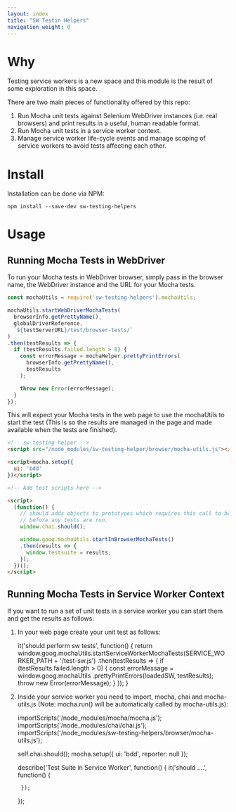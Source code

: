```yaml
---
layout: index
title: "SW Testin Helpers"
navigation_weight: 0
---
```


# Why

Testing service workers is a new space and this module is the result of some
exploration in this space.

There are two main pieces of functionality offered by this repo:

1. Run Mocha unit tests against Selenium WebDriver instances
(i.e. real browsers) and print results in a useful, human readable format.
1. Run Mocha unit tests in a service worker context.
1. Manage service worker life-cycle events and manage scoping of service
workers to avoid tests affecting each other.

# Install

Installation can be done via NPM:

    npm install --save-dev sw-testing-helpers

# Usage

## Running Mocha Tests in WebDriver

To run your Mocha tests in WebDriver browser, simply pass in the browser name,
the WebDriver instance and the URL for your Mocha tests.

```javascript
const mochaUtils = require('sw-testing-helpers').mochaUtils;

mochaUtils.startWebDriverMochaTests(
  browserInfo.getPrettyName(),
  globalDriverReference,
  `${testServerURL}/test/browser-tests/`
)
.then(testResults => {
  if (testResults.failed.length > 0) {
    const errorMessage = mochaHelper.prettyPrintErrors(
      browserInfo.getPrettyName(),
      testResults
    );

    throw new Error(errorMessage);
  }
});
```

This will expect your Mocha tests in the web page to use the mochaUtils to
start the test (This is so the results are managed in the page and made
available when the tests are finished).

```html
<!-- sw-testing-helper -->
<script src="/node_modules/sw-testing-helper/browser/mocha-utils.js"></script>

<script>mocha.setup({
  ui: 'bdd'
})</script>

<!-- Add test scripts here -->

<script>
  (function() {
    // should adds objects to prototypes which requires this call to be made
    // before any tests are run.
    window.chai.should();

    window.goog.mochaUtils.startInBrowserMochaTests()
    .then(results => {
      window.testsuite = results;
    });
  })();
</script>
```

## Running Mocha Tests in Service Worker Context

If you want to run a set of unit tests in a service worker you can start them
and get the results as follows:

1. In your web page create your unit test as follows:

      it('should perform sw tests', function() {
        return window.goog.mochaUtils.startServiceWorkerMochaTests(SERVICE_WORKER_PATH + '/test-sw.js')
        .then(testResults => {
          if (testResults.failed.length > 0) {
            const errorMessage = window.goog.mochaUtils
              .prettyPrintErrors(loadedSW, testResults);
            throw new Error(errorMessage);
          }
        });
      }

1. Inside your service worker you need to import, mocha, chai and
mocha-utils.js (Note: mocha.run() will be automatically called
by mocha-utils.js):

      importScripts('/node_modules/mocha/mocha.js');
      importScripts('/node_modules/chai/chai.js');
      importScripts('/node_modules/sw-testing-helpers/browser/mocha-utils.js');

      self.chai.should();
      mocha.setup({
        ui: 'bdd',
        reporter: null
      });

      describe('Test Suite in Service Worker', function() {
        it('should ....', function() {

        });
      });

